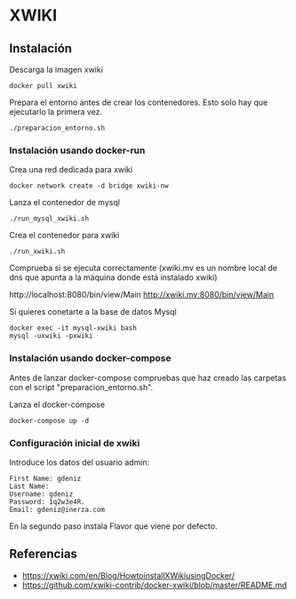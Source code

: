 # XWIKI

## Instalación

Descarga la imagen xwiki

```
docker pull xwiki
```

Prepara el entorno antes de crear los contenedores. Esto solo hay que ejecutarlo la primera vez.

```
./preparacion_entorno.sh
```

### Instalación usando docker-run

Crea una red dedicada para xwiki

```
docker network create -d bridge xwiki-nw
```

Lanza el contenedor de mysql

```
./run_mysql_xwiki.sh
```

Crea el contenedor para xwiki

```
./run_xwiki.sh
```

Comprueba si se ejecuta correctamente (xwiki.mv es un nombre local de dns que apunta a la máquina donde está instalado xwiki)

 http://localhost:8080/bin/view/Main
 http://xwiki.mv:8080/bin/view/Main


Si quieres conetarte a la base de datos Mysql

```
docker exec -it mysql-xwiki bash
mysql -uxwiki -pxwiki
```


### Instalación usando docker-compose

Antes de lanzar docker-compose compruebas que haz creado las carpetas con el script "preparacion_entorno.sh".

Lanza el docker-compose

```
docker-compose up -d
```

### Configuración inicial de xwiki

Introduce los datos del usuario admin:

```
First Name: gdeniz
Last Name:
Username: gdeniz
Password: 1q2w3e4R.
Email: gdeniz@inerza.com
```

En la segundo paso instala Flavor que viene por defecto.

## Referencias
- https://xwiki.com/en/Blog/HowtoinstallXWikiusingDocker/
- https://github.com/xwiki-contrib/docker-xwiki/blob/master/README.md



